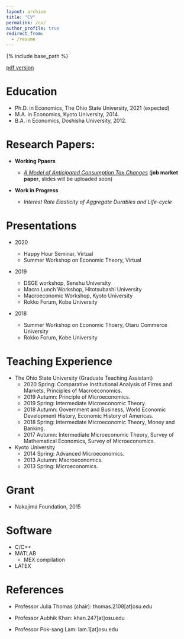 ```yaml
---
layout: archive
title: "CV"
permalink: /cv/
author_profile: true
redirect_from:
  - /resume
---
```


{% include base_path %}

[pdf version](https://masashihino.github.io/files/CV_Hino.pdf)

Education
======
* Ph.D. in Economics, The Ohio State University, 2021 (expected)
* M.A. in Economics, Kyoto University, 2014.
* B.A. in Economics, Doshisha University, 2012.


Research Papers:
======
* **Working Ppaers**

  * *[A Model of Anticipated Consumption Tax Changes](https://masashihino.github.io/files/Hino_CT_Irr_paper_2020September.pdf)* (**job market paper**, slides will be uploaded soon)
* **Work in Progress**
  * *Interest Rate Elasticity of Aggregate Durables and Life-cycle*
  
Presentations
======
* 2020
  * Happy Hour Seminar, Virtual
  <!--- * Hitotsubashi Univ, Virtual-->
  * Summer Workshop on Economic Theory, Virtual
  
* 2019
  * DSGE workshop, Senshu University
  * Macro Lunch Workshop, Hitotsubashi University
  * Macroeconomic Workshop, Kyoto University
  * Rokko Forum, Kobe University
* 2018
  * Summer Workshop on Economic Thoery, Otaru Commerce University
  * Rokko Forum, Kobe University
  
Teaching Experience
======
* The Ohio State University (Graduate Teaching Assistant)
  * 2020 Spring: Comparative Institutional Analysis of Firms and Markets, Principles of Macroeconomics. 
  * 2019 Autumn: Principle of Microeconomics. 
  * 2019 Spring: Intermediate Microeconomic Theory. 
  * 2018 Autumn: Government and Business, World Economic Development History, Economic History of Americas. 
  * 2018 Spring: Intermediate Microeconomic Theory, Money and Banking. 
  * 2017 Autumn: Intermediate Microeconomic Theory, Survey of Mathematical Economics, Survey of Microeconomics. 
* Kyoto University 
  * 2014 Spring: Advanced Microeconomics. 
  * 2013 Autumn: Macroeconomics. 
  * 2013 Spring: Microeconomics. 
    
Grant
======
* Nakajima Foundation, 2015

Software
======
* C/C++
* MATLAB
  * MEX compilation
* LATEX

References
======
* Professor Julia Thomas (chair): thomas.2108[at]osu.edu
  
* Professor Aubhik Khan:  khan.247[at]osu.edu

* Professor Pok-sang Lam: lam.1[at]osu.edu
